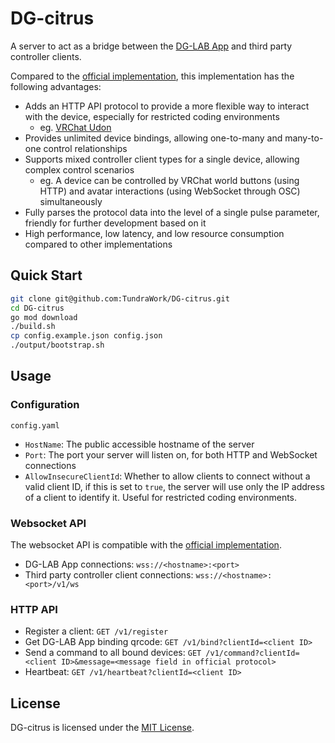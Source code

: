 # DG-citrus

A server to act as a bridge between the [DG-LAB App](https://www.dungeon-lab.com/) and third party controller clients.

Compared to the [official implementation](https://github.com/DG-LAB-OPENSOURCE/DG-LAB-OPENSOURCE), this implementation has the following advantages:

- Adds an HTTP API protocol to provide a more flexible way to interact with the device, especially for restricted coding environments
  - eg. [VRChat Udon](https://creators.vrchat.com/worlds/udon/)
- Provides unlimited device bindings, allowing one-to-many and many-to-one control relationships
- Supports mixed controller client types for a single device, allowing complex control scenarios
  - eg. A device can be controlled by VRChat world buttons (using HTTP) and avatar interactions (using WebSocket through OSC) simultaneously
- Fully parses the protocol data into the level of a single pulse parameter, friendly for further development based on it
- High performance, low latency, and low resource consumption compared to other implementations

## Quick Start

```bash
git clone git@github.com:TundraWork/DG-citrus.git
cd DG-citrus
go mod download
./build.sh
cp config.example.json config.json
./output/bootstrap.sh
```

## Usage

### Configuration

`config.yaml`

- `HostName`: The public accessible hostname of the server
- `Port`: The port your server will listen on, for both HTTP and WebSocket connections
- `AllowInsecureClientId`: Whether to allow clients to connect without a valid client ID, if this is set to `true`, the server will use only the IP address of a client to identify it. Useful for restricted coding environments.

### Websocket API

The websocket API is compatible with the [official implementation](https://github.com/DG-LAB-OPENSOURCE/DG-LAB-OPENSOURCE).

- DG-LAB App connections: `wss://<hostname>:<port>`
- Third party controller client connections: `wss://<hostname>:<port>/v1/ws`

### HTTP API

- Register a client: `GET /v1/register`
- Get DG-LAB App binding qrcode: `GET /v1/bind?clientId=<client ID>`
- Send a command to all bound devices: `GET /v1/command?clientId=<client ID>&message=<message field in official protocol>`
- Heartbeat: `GET /v1/heartbeat?clientId=<client ID>`

## License

DG-citrus is licensed under the [MIT License](LICENSE).

